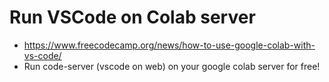 # Run VSCode on Colab server

* https://www.freecodecamp.org/news/how-to-use-google-colab-with-vs-code/
* Run code-server (vscode on web) on your google colab server for free!